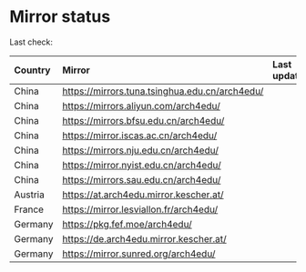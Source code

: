 <script src="./time.js"></script>
# Mirror status
Last check: <script type="text/javascript">localize(1698200599.8068197);</script>

|Country|Mirror|Last update|
|:------|:-----|:----------|
|China|https://mirrors.tuna.tsinghua.edu.cn/arch4edu/|<script type="text/javascript">localize(1698172356);</script>|
|China|https://mirrors.aliyun.com/arch4edu/|<script type="text/javascript">localize(1698172356);</script>|
|China|https://mirrors.bfsu.edu.cn/arch4edu/|<script type="text/javascript">localize(1698172356);</script>|
|China|https://mirror.iscas.ac.cn/arch4edu/|<script type="text/javascript">localize(1698172356);</script>|
|China|https://mirrors.nju.edu.cn/arch4edu/|<script type="text/javascript">localize(1698086042);</script>|
|China|https://mirror.nyist.edu.cn/arch4edu/|<script type="text/javascript">localize(1698172356);</script>|
|China|https://mirrors.sau.edu.cn/arch4edu/|<script type="text/javascript">localize(1698172356);</script>|
|Austria|https://at.arch4edu.mirror.kescher.at/|<script type="text/javascript">localize(1698172356);</script>|
|France|https://mirror.lesviallon.fr/arch4edu/|<script type="text/javascript">localize(1698172356);</script>|
|Germany|https://pkg.fef.moe/arch4edu/|<script type="text/javascript">localize(1698172356);</script>|
|Germany|https://de.arch4edu.mirror.kescher.at/|<script type="text/javascript">localize(1698172356);</script>|
|Germany|https://mirror.sunred.org/arch4edu/|<script type="text/javascript">localize(1698172356);</script>|

<script src="./tablefilter/tablefilter.js"></script>
<script src="./table.js"></script>